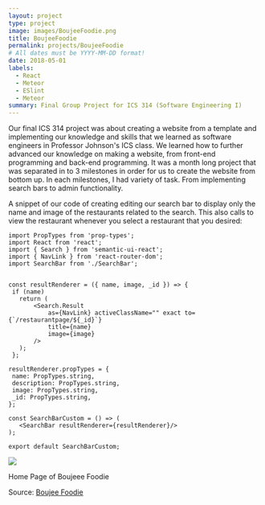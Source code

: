 ```yaml
---
layout: project
type: project
image: images/BoujeeFoodie.png
title: BoujeeFoodie
permalink: projects/BoujeeFoodie
# All dates must be YYYY-MM-DD format!
date: 2018-05-01
labels:
  - React
  - Meteor
  - ESlint
  - Meteor
summary: Final Group Project for ICS 314 (Software Engineering I)
---
```


Our final ICS 314 project was about creating a website from a template and implementing our knowledge and skills that we learned as software engineers in Professor Johnson's ICS class. We learned how to further advanced our knowledge on making a website, from front-end programming and back-end programming. It was a month long project that was separated in to 3 milestones in order for us to create the website from bottom up. In each milestones, I had variety of task. From implementing search bars to admin functionality.

A snippet of our code of creating editing our search bar to display only the name and image of the restaurants related to the search. This also calls to view the restaurant whenever you select a restaurant that you desired:

    import PropTypes from 'prop-types';
    import React from 'react';
    import { Search } from 'semantic-ui-react';
    import { NavLink } from 'react-router-dom';
    import SearchBar from './SearchBar';
   
   
    const resultRenderer = ({ name, image, _id }) => {
     if (name)
       return (
           <Search.Result
               as={NavLink} activeClassName="" exact to={`/restaurantpage/${_id}`}
               title={name}
               image={image}
           />
       );
     };
   
    resultRenderer.propTypes = {
     name: PropTypes.string,
     description: PropTypes.string,
     image: PropTypes.string,
     _id: PropTypes.string,
    };
   
    const SearchBarCustom = () => (
       <SearchBar resultRenderer={resultRenderer}/>
    );
   
    export default SearchBarCustom;
  
 

<img class="ui floated squared image" src="../images/HomePage3.png">

Home Page of Boujeee Foodie

Source: <a href="https://boujeefoodie.github.io/"><i class="large github icon "></i>Boujee Foodie</a>


